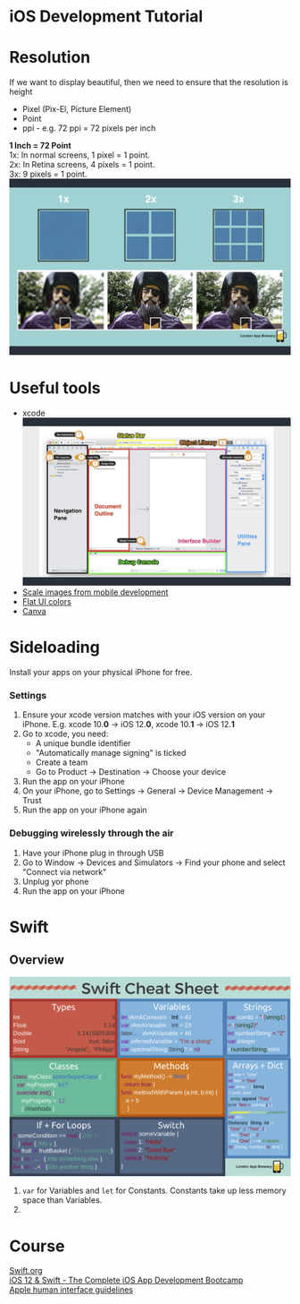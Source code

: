 # iOS Development Tutorial

# Resolution
If we want to display beautiful, then we need to ensure that the resolution is height
- Pixel (Pix-El, Picture Element)       
- Point     
- ppi - e.g. 72 ppi = 72 pixels per inch       

**1 Inch = 72 Point**       
1x: In normal screens, 1 pixel = 1 point.       
2x: In Retina screens, 4 pixels = 1 point.      
3x: 9 pixels = 1 point.
![screenshot](https://raw.githubusercontent.com/Catherine22/iOS-tutorial/master/screenshots/resolution.png)  

# Useful tools
- xcode
![screenshot](https://raw.githubusercontent.com/Catherine22/iOS-tutorial/master/screenshots/xcode.png)        
- [Scale images from mobile development](https://appicon.co/#image-sets)        
- [Flat UI colors](https://flatuicolors.com/)      
- [Canva](https://www.canva.com/)         

# Sideloading
Install your apps on your physical iPhone for free.     

### Settings
1. Ensure your xcode version matches with your iOS version on your iPhone. E.g. xcode 10.**0** -> iOS 12.**0**, xcode 10.**1** -> iOS 12.**1**      
2. Go to xcode, you need:       
    - A unique bundle identifier
    - "Automatically manage signing" is ticked
    - Create a team     
    - Go to Product -> Destination -> Choose your device        
3. Run the app on your iPhone       
4. On your iPhone, go to Settings -> General -> Device Management -> Trust      
5. Run the app on your iPhone again

### Debugging wirelessly through the air        
1. Have your iPhone plug in through USB     
2. Go to Window -> Devices and Simulators -> Find your phone and select "Connect via network"
3. Unplug yor phone     
4. Run the app on your iPhone

# Swift

## Overview
![Swift cheat sheet](https://raw.githubusercontent.com/Catherine22/iOS-tutorial/master/screenshots/SwiftCheatSheet.png)
1. ```var``` for Variables and ```let``` for Constants. 
Constants take up less memory space than Variables.     
2. 

# Course
[Swift.org](https://swift.org/getting-started/)     
[iOS 12 & Swift - The Complete iOS App Development Bootcamp](https://www.udemy.com/ios-12-app-development-bootcamp/)        
[Apple human interface guidelines](https://developer.apple.com/design/human-interface-guidelines/ios/icons-and-images/app-icon/)       
